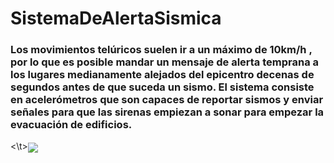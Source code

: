 # SistemaDeAlertaSismica
### Los movimientos telúricos suelen ir a un máximo de 10km/h , por lo que es posible mandar un mensaje de alerta temprana a los lugares medianamente alejados del epicentro decenas de segundos antes de que suceda un sismo. El sistema consiste en acelerómetros que son capaces de reportar sismos y enviar señales para que las sirenas empiezan a sonar para empezar la evacuación de edificios.
<p>
<\t><img align=center src="https://upload.wikimedia.org/wikipedia/commons/thumb/2/29/Love_wave.svg/250px-Love_wave.svg.png" />
